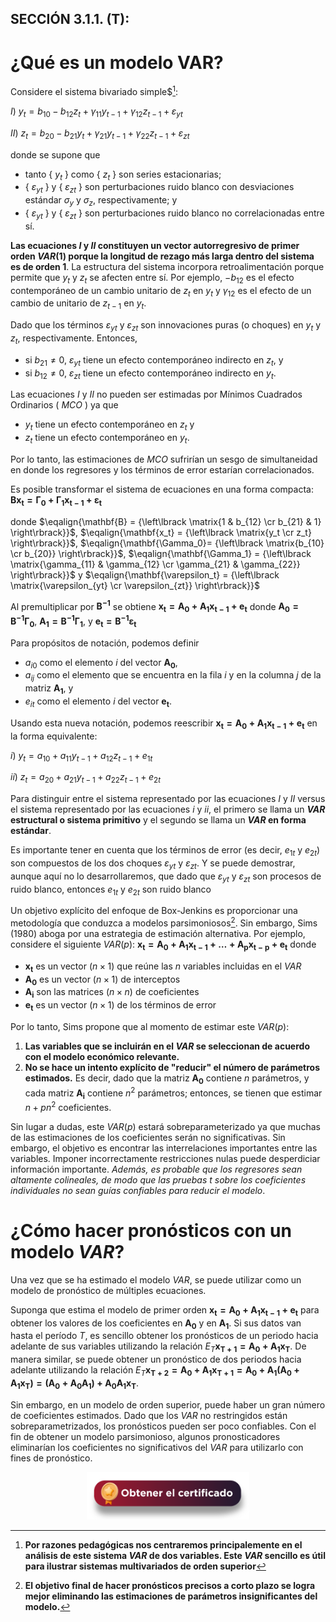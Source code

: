 ## SECCIÓN 3.1.1. (T):

# ¿Qué es un modelo VAR?

Considere el sistema bivariado simple$[^1]:

[^1]: **Por razones pedagógicas nos centraremos principalemente en el análisis de este sistema _VAR_ de dos variables. Este _VAR_ sencillo es útil para ilustrar sistemas multivariados de orden superior**

$I$) $y_t=b_{10}-b_{12}z_t+\gamma_{11}y_{t-1}+\gamma_{12}z_{t-1}+\varepsilon_{yt}$  

$II$) $z_t=b_{20}-b_{21}y_t+\gamma_{21}y_{t-1}+\gamma_{22}z_{t-1}+\varepsilon_{zt}$   

donde se supone que 
* tanto { $y_t$ } como { $z_t$ } son series estacionarias; 
* { $\varepsilon_{yt}$ }  y { $\varepsilon_{zt}$ } son perturbaciones ruido blanco con desviaciones estándar $\sigma_y$  y $\sigma_z$, respectivamente; y 
* { $\varepsilon_{yt}$ } y { $\varepsilon_{zt}$ } son perturbaciones ruido blanco no correlacionadas entre sí.

**Las ecuaciones $I$ y $II$ constituyen un vector autorregresivo de primer orden $VAR(1)$ porque la longitud de rezago más larga dentro del sistema es de orden $1$**. La estructura del sistema incorpora retroalimentación porque permite que $y_t$ y $z_t$ se afecten entre sí. Por ejemplo, $-b_{12}$  es el efecto contemporáneo de un cambio unitario de $z_t$ en $y_t$ y $\gamma_{12}$ es el efecto de un cambio de unitario de $z_{t-1}$ en $y_t$. 

Dado que los términos $\varepsilon_{yt}$ y $\varepsilon_{zt}$ son innovaciones puras (o choques) en $y_t$ y $z_t$, respectivamente. Entonces, 
* si $b_{21}≠0$, $\varepsilon_{yt}$  tiene un efecto contemporáneo indirecto en $z_t$, y
* si $b_{12}≠0$, $\varepsilon_{zt}$  tiene un efecto contemporáneo indirecto en $y_t$. 

Las ecuaciones $I$ y $II$ no pueden ser estimadas por Mínimos Cuadrados Ordinarios ( $MCO$ ) ya que 
* $y_t$ tiene un efecto contemporáneo en $z_t$ y
* $z_t$ tiene un efecto contemporáneo en $y_t$.

Por lo tanto, las estimaciones de $MCO$ sufrirían un sesgo de simultaneidad en donde los regresores y los términos de error estarían correlacionados.

Es posible transformar el sistema de ecuaciones en una forma compacta: $\mathbf{B x_t= \Gamma_0 + \Gamma_1 x_{t-1}+\varepsilon_t}$

donde $\eqalign{\mathbf{B} = {\left\lbrack \matrix{1 & b_{12} \cr b_{21} & 1} \right\rbrack}}$, $\eqalign{\mathbf{x_t} = {\left\lbrack \matrix{y_t \cr z_t} \right\rbrack}}$, $\eqalign{\mathbf{\Gamma_0}= {\left\lbrack \matrix{b_{10} \cr b_{20}} \right\rbrack}}$, $\eqalign{\mathbf{\Gamma_1} = {\left\lbrack \matrix{\gamma_{11} & \gamma_{12} \cr \gamma_{21} & \gamma_{22}} \right\rbrack}}$ y $\eqalign{\mathbf{\varepsilon_t} = {\left\lbrack \matrix{\varepsilon_{yt} \cr \varepsilon_{zt}} \right\rbrack}}$

Al premultiplicar por $\mathbf{B^{−1}}$ se obtiene $\mathbf{x_t= A_0 + A_1x_{t-1}+e_t}$  donde $\mathbf{A_0=B^{−1}\Gamma_0}$, $\mathbf{A_1=B^{−1}\Gamma_1}$, y $\mathbf{e_t=B^{−1}\varepsilon_t}$

Para propósitos de notación, podemos definir
* $a_{i0}$ como el elemento $i$ del vector $\mathbf{A_0}$,
* $a_{ij}$ como el elemento que se encuentra en la fila $i$ y en la columna $j$ de la matriz $\mathbf{A_1}$, y
* $e_{it}$ como el elemento $i$ del vector $\mathbf{e_t}$. 

Usando esta nueva notación, podemos reescribir $\mathbf{x_t= A_0 + A_1x_{t-1}+e_t}$ en la forma equivalente:

$i$) $y_t=a_{10}+a_{11}y_{t-1}+a_{12}z_{t-1}+e_{1t}$ 

$ii$) $z_t=a_{20}+a_{21}y_{t-1}+a_{22}z_{t-1}+e_{2t}$

Para distinguir entre el sistema representado por las ecuaciones $I$ y $II$ versus el sistema representado por las ecuaciones $i$ y $ii$, el primero se llama un **$VAR$ estructural o sistema primitivo** y el segundo se llama un **$VAR$ en forma estándar**. 

Es importante tener en cuenta que los términos de error (es decir, $e_{1t}$ y $e_{2t}$) son compuestos de los dos choques $\varepsilon_{yt}$  y $\varepsilon_{zt}$. Y se puede demostrar, aunque aquí no lo desarrollaremos, que dado que $\varepsilon_{yt}$ y $\varepsilon_{zt}$ son procesos de ruido blanco, entonces $e_{1t}$ y $e_{2t}$ son ruido blanco

Un objetivo explícito del enfoque de Box-Jenkins es proporcionar una metodología que conduzca a modelos parsimoniosos[^2]. Sin embargo, Sims (1980) aboga por una estrategia de estimación alternativa. Por ejemplo, considere el siguiente $VAR(p)$: $\mathbf{x_t=A_0 +  A_1x_{t-1} + \dots + A_p x_{t-p} + e_t}$ donde 
* $\mathbf{x_t}$ es un vector ($n \times 1$) que reúne las $n$ variables incluidas en el $VAR$
* $\mathbf{A_0}$ es un vector ($n \times 1$) de interceptos
* $\mathbf{A_i}$ son las matrices ($n \times n$) de coeficientes
* $\mathbf{e_t}$ es un vector ($n \times 1$) de los términos de error

[^2]: **El objetivo final de hacer pronósticos precisos a corto plazo se logra mejor eliminando las estimaciones de parámetros insignificantes del modelo.**

Por lo tanto, Sims propone que al momento de estimar este $VAR(p)$:
1) **Las variables que se incluirán en el $VAR$ se seleccionan de acuerdo con el modelo económico relevante.**
2) **No se hace un intento explícito de "reducir" el número de parámetros estimados.** Es decir, dado que la matriz $\mathbf{A_0}$ contiene $n$ parámetros, y cada matriz $\mathbf{A_i}$ contiene $n^2$ parámetros; entonces, se tienen que estimar $n+pn^2$ coeficientes. 

Sin lugar a dudas, este $VAR(p)$ estará sobreparameterizado ya que muchas de las estimaciones de los coeficientes serán no significativas. Sin embargo, el objetivo es encontrar las interrelaciones importantes entre las variables. Imponer incorrectamente restricciones nulas puede desperdiciar información importante. _Además, es probable que los regresores sean altamente colineales, de modo que las pruebas_ $t$ _sobre los coeficientes individuales no sean guías confiables para reducir el modelo_.

# ¿Cómo hacer pronósticos con un modelo $VAR$?
Una vez que se ha estimado el modelo $VAR$, se puede utilizar como un modelo de pronóstico de múltiples ecuaciones. 

Suponga que estima el modelo de primer orden $\mathbf{x_t=A_0+A_1x_{t-1}+e_t}$ para obtener los valores de los coeficientes en $\mathbf{A_0}$ y en $\mathbf{A_1}$. Si sus datos van hasta el período $T$, es sencillo obtener los pronósticos de un periodo hacia adelante de sus variables utilizando la relación $E_T\mathbf{x_{T+1}=A_0+A_1x_T}$. De manera similar, se puede obtener un pronóstico de dos periodos hacia adelante utilizando la relación $E_T\mathbf{x_{T+2}=A_0+A_1x_{T+1}=A_0+A_1(A_0+A_1x_T)=(A_0+A_0A_1)+A_0A_1x_T}$. 

Sin embargo, en un modelo de orden superior, puede haber un gran número de coeficientes estimados. Dado que los $VAR$ no restringidos están sobreparametrizados, los pronósticos pueden ser poco confiables. Con el fin de obtener un modelo parsimonioso, algunos pronosticadores eliminarían los coeficientes no significativos del $VAR$ para utilizarlo con fines de pronóstico. 

<div align="center"><a href="https://enlace-academico.escuelaing.edu.co/psc/FORMULARIO/EMPLOYEE/SA/c/EC_LOCALIZACION_RE.LC_FRM_ADMEDCO_FL.GBL" target="_blank"><img src="https://github.com/alvaroperdomo/World-Econometrics/blob/main/.icons/IconCEHBotonCertificado.png" alt="World-Econometrics" width="260" border="0" /></a></div>
